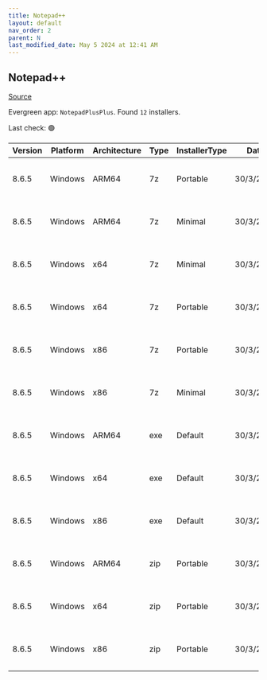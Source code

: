 ```yaml
---
title: Notepad++
layout: default
nav_order: 2
parent: N
last_modified_date: May 5 2024 at 12:41 AM
---
```


## Notepad++

[Source](https://notepad-plus-plus.org/)

Evergreen app: `NotepadPlusPlus`. Found `12` installers.

Last check: 🟢

| Version | Platform | Architecture | Type | InstallerType | Date      | Size    | URI                                                                                                                                                                                                                                              |
| ------- | -------- | ------------ | ---- | ------------- | --------- | ------- | ------------------------------------------------------------------------------------------------------------------------------------------------------------------------------------------------------------------------------------------------ |
| 8.6.5   | Windows  | ARM64        | 7z   | Portable      | 30/3/2024 | 3613380 | [https://github.com/notepad-plus-plus/notepad-plus-plus/releases/download/v8.6.5/npp.8.6.5.portable.arm64.7z](https://github.com/notepad-plus-plus/notepad-plus-plus/releases/download/v8.6.5/npp.8.6.5.portable.arm64.7z)                       |
| 8.6.5   | Windows  | ARM64        | 7z   | Minimal       | 30/3/2024 | 1909365 | [https://github.com/notepad-plus-plus/notepad-plus-plus/releases/download/v8.6.5/npp.8.6.5.portable.minimalist.arm64.7z](https://github.com/notepad-plus-plus/notepad-plus-plus/releases/download/v8.6.5/npp.8.6.5.portable.minimalist.arm64.7z) |
| 8.6.5   | Windows  | x64          | 7z   | Minimal       | 30/3/2024 | 2146293 | [https://github.com/notepad-plus-plus/notepad-plus-plus/releases/download/v8.6.5/npp.8.6.5.portable.minimalist.x64.7z](https://github.com/notepad-plus-plus/notepad-plus-plus/releases/download/v8.6.5/npp.8.6.5.portable.minimalist.x64.7z)     |
| 8.6.5   | Windows  | x64          | 7z   | Portable      | 30/3/2024 | 3957510 | [https://github.com/notepad-plus-plus/notepad-plus-plus/releases/download/v8.6.5/npp.8.6.5.portable.x64.7z](https://github.com/notepad-plus-plus/notepad-plus-plus/releases/download/v8.6.5/npp.8.6.5.portable.x64.7z)                           |
| 8.6.5   | Windows  | x86          | 7z   | Portable      | 30/3/2024 | 3685947 | [https://github.com/notepad-plus-plus/notepad-plus-plus/releases/download/v8.6.5/npp.8.6.5.portable.7z](https://github.com/notepad-plus-plus/notepad-plus-plus/releases/download/v8.6.5/npp.8.6.5.portable.7z)                                   |
| 8.6.5   | Windows  | x86          | 7z   | Minimal       | 30/3/2024 | 1916643 | [https://github.com/notepad-plus-plus/notepad-plus-plus/releases/download/v8.6.5/npp.8.6.5.portable.minimalist.7z](https://github.com/notepad-plus-plus/notepad-plus-plus/releases/download/v8.6.5/npp.8.6.5.portable.minimalist.7z)             |
| 8.6.5   | Windows  | ARM64        | exe  | Default       | 30/3/2024 | 4491072 | [https://github.com/notepad-plus-plus/notepad-plus-plus/releases/download/v8.6.5/npp.8.6.5.Installer.arm64.exe](https://github.com/notepad-plus-plus/notepad-plus-plus/releases/download/v8.6.5/npp.8.6.5.Installer.arm64.exe)                   |
| 8.6.5   | Windows  | x64          | exe  | Default       | 30/3/2024 | 4840624 | [https://github.com/notepad-plus-plus/notepad-plus-plus/releases/download/v8.6.5/npp.8.6.5.Installer.x64.exe](https://github.com/notepad-plus-plus/notepad-plus-plus/releases/download/v8.6.5/npp.8.6.5.Installer.x64.exe)                       |
| 8.6.5   | Windows  | x86          | exe  | Default       | 30/3/2024 | 4682400 | [https://github.com/notepad-plus-plus/notepad-plus-plus/releases/download/v8.6.5/npp.8.6.5.Installer.exe](https://github.com/notepad-plus-plus/notepad-plus-plus/releases/download/v8.6.5/npp.8.6.5.Installer.exe)                               |
| 8.6.5   | Windows  | ARM64        | zip  | Portable      | 30/3/2024 | 5749897 | [https://github.com/notepad-plus-plus/notepad-plus-plus/releases/download/v8.6.5/npp.8.6.5.portable.arm64.zip](https://github.com/notepad-plus-plus/notepad-plus-plus/releases/download/v8.6.5/npp.8.6.5.portable.arm64.zip)                     |
| 8.6.5   | Windows  | x64          | zip  | Portable      | 30/3/2024 | 5975368 | [https://github.com/notepad-plus-plus/notepad-plus-plus/releases/download/v8.6.5/npp.8.6.5.portable.x64.zip](https://github.com/notepad-plus-plus/notepad-plus-plus/releases/download/v8.6.5/npp.8.6.5.portable.x64.zip)                         |
| 8.6.5   | Windows  | x86          | zip  | Portable      | 30/3/2024 | 5480122 | [https://github.com/notepad-plus-plus/notepad-plus-plus/releases/download/v8.6.5/npp.8.6.5.portable.zip](https://github.com/notepad-plus-plus/notepad-plus-plus/releases/download/v8.6.5/npp.8.6.5.portable.zip)                                 |
